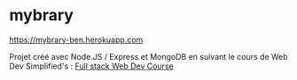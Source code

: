 # mybrary
https://mybrary-ben.herokuapp.com

Projet créé avec Node.JS / Express et MongoDB en suivant le cours de Web Dev Simplified's : [Full stack Web Dev Course](https://www.youtube.com/playlist?list=PLZlA0Gpn_vH8jbFkBjOuFjhxANC63OmXM)
